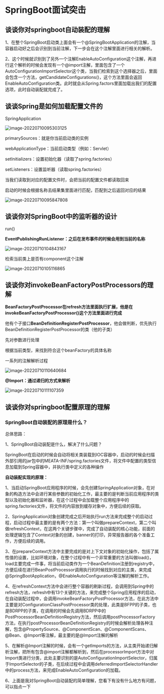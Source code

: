# SpringBoot面试突击



## 谈谈你对springboot自动装配的理解

1、在整个SpringBoot启动类上面会有一个@SpringBootApplication的注解，当容器启动好之后会识别到当前注解，下一步会在这个注解里面进行相关的解析。

2、这个时候就识别到了另外一个注解EnableAutoConfiguration这个注解，再进行这个解析的时候会发现有一个@import注解，里面包含了一个AutoConfigurationImportSelector这个类，当我们检索到这个选择器之后，里面会包含一个方法，getCandidateConfigurations()，这个方法里面会返回EnableAutoConfiguration类。此时就会从Spring.factors里面加载出我们的配置选项，此时自动装配就完成了。



## 谈谈Spring是如何加载配置文件的

SpringApplication



![image-20220710095303125](https://lyx-study-note-image.oss-cn-shenzhen.aliyuncs.com/img/image-20220710095303125.png) 

primarySources：就是你当前启动类的实例

webApplicationType：当前启动类型（例如：Servlet）

setInitializers：设置初始化器（读取了spring.factories）

setListeners：设置监听器（读取spring.factories）

当我们读取到对应的配置文件时，会把当前的配置文件都读取回来

启动的时候会根据名称去结果集里面进行匹配，匹配到之后返回对应的结果



![image-20220710095847808](https://lyx-study-note-image.oss-cn-shenzhen.aliyuncs.com/img/image-20220710095847808.png) 



##  谈谈你对SpringBoot中的监听器的设计

run()

**EventPublishingRunListener：之后在发布事件的时候会用到当前的名称**



![image-20220710104843167](https://lyx-study-note-image.oss-cn-shenzhen.aliyuncs.com/img/image-20220710104843167.png) 



检索当前类上是否有component这个注解

![image-20220710105116865](https://lyx-study-note-image.oss-cn-shenzhen.aliyuncs.com/img/image-20220710105116865.png) 





## 谈谈你对invokeBeanFactoryPostProcessors的理解

**BeanFactoryPostProcessor在refresh方法里面执行扩展，他是在invokeBeanFactoryPostProcessor()这个方法里面进行完成**

他有个子接口**BeanDefinitionRegisterPostProcessor**，他会做判断，优先执行BeanDefinitionRegisterPostProcessor的类（他的子类）

先对参数进行处理

根据当前类型，来找到符合这个beanFactory的具体名称





一系列的注解解析过程	

![image-20220710110640684](https://lyx-study-note-image.oss-cn-shenzhen.aliyuncs.com/img/image-20220710110640684.png)



**@Import：通过递归的方式来解析**

![image-20220710111107359](https://lyx-study-note-image.oss-cn-shenzhen.aliyuncs.com/img/image-20220710111107359.png) 



## 谈谈你对springboot配置原理的理解

### SpringBoot自动装配的原理是什么？

总体思路：

1、SpringBoot自动装配是什么，解决了什么问题？

SpringBoot在启动的时候会自动将相关类装载到IOC容器中，启动的时候会扫描外部引用的jar包中的MEATA-INF/spring.factories文件，将文件中配置的类型信息加载到Spring容器中，并执行类中定义的各种操作



**自动装配实现的原理：**

​	1、当启动SpringBoot应用程序的时候，会先创建SpringApplication对象，在对象的构造方法中会进行某些参数的初始化工作，最主要的是判断当前应用程序的类型以及初始化器和监听器，在这个过程中会加载整个应用程序中的spring.factories文件，将文件的内容放到缓存对象中，方便后续的获取。

​	2、SpringApplication对象创建完成之后开始执行run方法来完成整个的启动过程，启动过程中最主要的是有两个方法：第一个叫做prepareContext，第二个叫做refreshContext，在这两个关键步骤中，完成了自动装配的核心功能，前面的处理逻辑包含了Context对象的创建，banner的打印，异常报告器的各个准备工作，方便后续的调用。

​	3、在prepareContext方法中主要完成的是对上下文对象的初始化操作，包括了属性值的设置，比如环境对象，在整个过程中有一个非常重要的方法叫做load()，load主要完成一件事，将当前启动类作为一个BeanDefinition注册到registry中，方便后续在进行BeanPostProcessor调用执行的时候找到对应的主类，来完成@SpringBootApplication，@EnableAutoConfiguration等注解的解析工作。

​	4、在refreshContext方法中会进行整个容器的刷新过程，会调用到Spring中的refresh方法，refresh中有13个关键的方法，来完成整个Spring应用程序的启动，在自动装配过程中，会调用invokeBeanFactoryPostProcessor方法，在此方法中主要是对ConfigurationClassPostProcessor类的处理，此类是BFPP的子类，也是BDRPP的子类，在调用的时候会先调用BDRPP中的PostProcessorBeanDefinitionRegistry方法，然后调用postProcessorFactory方法，在执行postProcessorBeanDefinitionRegistry的时候会解析处理各种注解，包含@PropertySource、@ComponentScan、@ComponentScans、@Bean、@Import等注解，最主要的是@Import注解的解析

​	5、在解析@Import注解的时候，会有一个getImports的方法，从主类开始递归解析注解，把所有包含@import注解都解析到，然后在processorImport方法中对Import类进行分类，此处主要识别的是AutoConfigurationImportSelector，归属于ImportSelector的子类，在后续过程中会调用deferredImportSelectorHandler中的process方法，来完成EnableAutoConfiguration的加载。

​	6、上面是我对SpringBoot自动装配的简单理解，您看下有没有什么地方有问题，可以指点一下















































